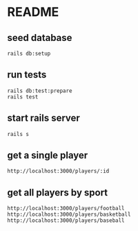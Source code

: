 # README

## seed database

    rails db:setup

## run tests

    rails db:test:prepare
    rails test

## start rails server

    rails s

## get a single player

    http://localhost:3000/players/:id

## get all players by sport

    http://localhost:3000/players/football
    http://localhost:3000/players/basketball
    http://localhost:3000/players/baseball
